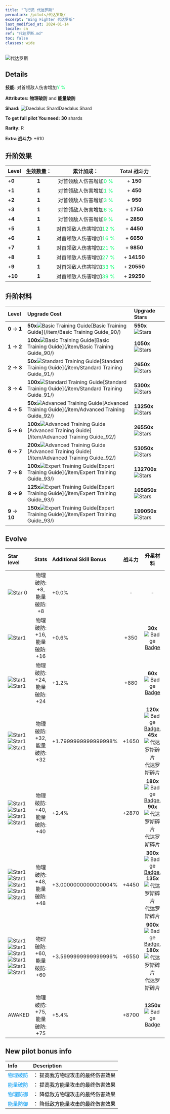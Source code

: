 ```yaml
---
title: "飞行员 代达罗斯"
permalink: /pilots/代达罗斯/
excerpt: "Wing Fighter 代达罗斯"
last_modified_at: 2024-01-14
locale: cn
ref: "代达罗斯.md"
toc: false
classes: wide
---
```



 ![代达罗斯](/images/pilots/aviator_piece_4015.png)

## Details

 **技能:** 对首领敌人伤害增加<span style="color: #03ff6b">Y %</span><br/><span style="color: #000000;"></span> 

 **Attributes:** **物理破防** and **能量破防**

 **Shard:** ![Daedalus Shard](/images/pilots/Daedalus_Shard_p.png)Daedalus Shard 

 **To get full pilot You need:** **30** shards 

 **Rarity:** R 

 **Extra 战斗力:** +610 



## 升阶效果

  |  Level | 生效数量： |     累计加成：    | Total 战斗力 |
  |:----|:-----:|:-------------------:|:-------:|
  | +**0**  | **1**  | 对首领敌人伤害增加<span style="color: #03ff6b">0 %</span><br/><span style="color: #000000;"></span>  | + **150** |
  | +**1**  | **1**  | 对首领敌人伤害增加<span style="color: #03ff6b">1 %</span><br/><span style="color: #000000;"></span>  | + **450** |
  | +**2**  | **1**  | 对首领敌人伤害增加<span style="color: #03ff6b">3 %</span><br/><span style="color: #000000;"></span>  | + **950** |
  | +**3**  | **1**  | 对首领敌人伤害增加<span style="color: #03ff6b">6 %</span><br/><span style="color: #000000;"></span>  | + **1750** |
  | +**4**  | **1**  | 对首领敌人伤害增加<span style="color: #03ff6b">9 %</span><br/><span style="color: #000000;"></span>  | + **2850** |
  | +**5**  | **1**  | 对首领敌人伤害增加<span style="color: #03ff6b">12 %</span><br/><span style="color: #000000;"></span>  | + **4450** |
  | +**6**  | **1**  | 对首领敌人伤害增加<span style="color: #03ff6b">16 %</span><br/><span style="color: #000000;"></span>  | + **6650** |
  | +**7**  | **1**  | 对首领敌人伤害增加<span style="color: #03ff6b">21 %</span><br/><span style="color: #000000;"></span>  | + **9850** |
  | +**8**  | **1**  | 对首领敌人伤害增加<span style="color: #03ff6b">27 %</span><br/><span style="color: #000000;"></span>  | + **14150** |
  | +**9**  | **1**  | 对首领敌人伤害增加<span style="color: #03ff6b">33 %</span><br/><span style="color: #000000;"></span>  | + **20550** |
  | +**10**  | **1**  | 对首领敌人伤害增加<span style="color: #03ff6b">39 %</span><br/><span style="color: #000000;"></span>  | + **29250** |




## 升阶材料

  |  Level |      Upgrade Cost   |  Upgrade Stars  |
  |:-------|:--------------------|:----------------|
  | **0** -> **1**  | **50x**![Basic Training Guide](/images/item/Basic_Training_Guide_p.png)[Basic Training Guide](/item/Basic Training Guide_90/) | **550x**![Stars](/images/item/Stars_p.png) |
  | **1** -> **2**  | **100x**![Basic Training Guide](/images/item/Basic_Training_Guide_p.png)[Basic Training Guide](/item/Basic Training Guide_90/) | **1050x**![Stars](/images/item/Stars_p.png) |
  | **2** -> **3**  | **50x**![Standard Training Guide](/images/item/Standard_Training_Guide_p.png)[Standard Training Guide](/item/Standard Training Guide_91/) | **2650x**![Stars](/images/item/Stars_p.png) |
  | **3** -> **4**  | **100x**![Standard Training Guide](/images/item/Standard_Training_Guide_p.png)[Standard Training Guide](/item/Standard Training Guide_91/) | **5300x**![Stars](/images/item/Stars_p.png) |
  | **4** -> **5**  | **50x**![Advanced Training Guide](/images/item/Advanced_Training_Guide_p.png)[Advanced Training Guide](/item/Advanced Training Guide_92/) | **13250x**![Stars](/images/item/Stars_p.png) |
  | **5** -> **6**  | **100x**![Advanced Training Guide](/images/item/Advanced_Training_Guide_p.png)[Advanced Training Guide](/item/Advanced Training Guide_92/) | **26550x**![Stars](/images/item/Stars_p.png) |
  | **6** -> **7**  | **200x**![Advanced Training Guide](/images/item/Advanced_Training_Guide_p.png)[Advanced Training Guide](/item/Advanced Training Guide_92/) | **53050x**![Stars](/images/item/Stars_p.png) |
  | **7** -> **8**  | **100x**![Expert Training Guide](/images/item/Expert_Training_Guide_p.png)[Expert Training Guide](/item/Expert Training Guide_93/) | **132700x**![Stars](/images/item/Stars_p.png) |
  | **8** -> **9**  | **125x**![Expert Training Guide](/images/item/Expert_Training_Guide_p.png)[Expert Training Guide](/item/Expert Training Guide_93/) | **165850x**![Stars](/images/item/Stars_p.png) |
  | **9** -> **10**  | **150x**![Expert Training Guide](/images/item/Expert_Training_Guide_p.png)[Expert Training Guide](/item/Expert Training Guide_93/) | **199050x**![Stars](/images/item/Stars_p.png) |




## Evolve

  |  Star level | Stats | Additional Skill Bonus | 战斗力 | 升星材料 | Awake Costs Shards |
  |:------------|:-----:|:-------------------|:----------------:|:--------------------:|:-------------|
  | ![Star 0](/images/s0.png)  | 物理破防: +8, 能量破防: +8  | +0.0%  | -  | -  |  |
  | ![Star1](/images/s1.png)  | 物理破防: +16, 能量破防: +16  | +0.6%  | +350  | **30x**![Badge](/images/item/Badge_p.png)[Badge](/item/Badge_94/)  |  |
  | ![Star1](/images/s1.png)![Star1](/images/s1.png)  | 物理破防: +24, 能量破防: +24  | +1.2%  | +880  | **60x**![Badge](/images/item/Badge_p.png)[Badge](/item/Badge_94/)  |  |
  | ![Star1](/images/s1.png)![Star1](/images/s1.png)![Star1](/images/s1.png)  | 物理破防: +32, 能量破防: +32  | +1.7999999999999998%  | +1650  | **120x**![Badge](/images/item/Badge_p.png)[Badge](/item/Badge_94/), **45x**![代达罗斯碎片](/images/pilots/Daedalus_Shard_p.png)代达罗斯碎片  |  |
  | ![Star1](/images/s1.png)![Star1](/images/s1.png)![Star1](/images/s1.png)![Star1](/images/s1.png)  | 物理破防: +40, 能量破防: +40  | +2.4%  | +2870  | **180x**![Badge](/images/item/Badge_p.png)[Badge](/item/Badge_94/), **90x**![代达罗斯碎片](/images/pilots/Daedalus_Shard_p.png)代达罗斯碎片  |  |
  | ![Star1](/images/s1.png)![Star1](/images/s1.png)![Star1](/images/s1.png)![Star1](/images/s1.png)![Star1](/images/s1.png)  | 物理破防: +48, 能量破防: +48  | +3.0000000000000004%  | +4450  | **300x**![Badge](/images/item/Badge_p.png)[Badge](/item/Badge_94/), **135x**![代达罗斯碎片](/images/pilots/Daedalus_Shard_p.png)代达罗斯碎片  |  ![N](/images/pilots/N_p.png) x200 |
  | ![Star1](/images/s1.png)![Star1](/images/s1.png)![Star1](/images/s1.png)![Star1](/images/s1.png)![Star1](/images/s1.png)![Star1](/images/s1.png)  | 物理破防: +60, 能量破防: +60  | +3.5999999999999996%  | +6550  | **900x**![Badge](/images/item/Badge_p.png)[Badge](/item/Badge_94/), **180x**![代达罗斯碎片](/images/pilots/Daedalus_Shard_p.png)代达罗斯碎片  |  ![N](/images/pilots/N_p.png) x400 |
  | AWAKED  | 物理破防: +75, 能量破防: +75  | +5.4%  | +8700  | **1350x**![Badge](/images/item/Badge_p.png)[Badge](/item/Badge_94/)  |  ![R](/images/pilots/R_p.png) x900 ![N](/images/pilots/N_p.png) x800 |



## New pilot bonus info

  |  Info |  Description |
  |:------|:-------------|
  | <span style="color: #0099f2">物理破防</span> | <span style="color: #000000;">： 提高我方物理攻击的最终伤害效果</span> |
  | <span style="color: #0099f2">能量破防</span> | <span style="color: #000000;">： 提高我方能量攻击的最终伤害效果</span> |
  | <span style="color: #0099f2">物理防御</span> | <span style="color: #000000;">： 降低敌方物理攻击的最终伤害效果</span> |
  | <span style="color: #0099f2">能量防御</span> | <span style="color: #000000;">： 降低敌方能量攻击的最终伤害效果</span> |

